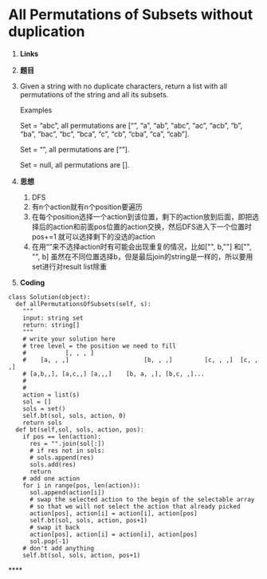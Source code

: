 # All Permutations of Subsets without duplication

1. **Links**
2. **题目**
3. Given a string with no duplicate characters, return a list with all permutations of the string and all its subsets.

   Examples

   Set = “abc”, all permutations are \[“”, “a”, “ab”, “abc”, “ac”, “acb”, “b”, “ba”, “bac”, “bc”, “bca”, “c”, “cb”, “cba”, “ca”, “cab”\].

   Set = “”, all permutations are \[“”\].

   Set = null, all permutations are \[\].  

4. **思想**
   1. DFS
   2. 有n个action就有n个position要遍历
   3. 在每个position选择一个action到该位置，剩下的action放到后面，即把选择后的action和前面pos位置的action交换，然后DFS进入下一个位置时pos+=1 就可以选择剩下的没选的action
   4. 在用“”来不选择action时有可能会出现重复的情况，比如\["", b,""\] 和\["", "", b\] 虽然在不同位置选择b，但是最后join的string是一样的，所以要用set进行对result list除重
5. **Coding**

```text
class Solution(object):
  def allPermutationsOfSubsets(self, s):
    """
    input: string set
    return: string[]
    """
    # write your solution here
    # tree level = the position we need to fill
    #           [, , , ]
    #    [a, , ,]                     [b, , ,]         [c, , ,]  [c, , ,]
    # [a,b,,], [a,c,,] [a,,,]    [b, a, ,], [b,c, ,]...
    #
    #
    action = list(s)
    sol = []
    sols = set()
    self.bt(sol, sols, action, 0)
    return sols
  def bt(self,sol, sols, action, pos):
    if pos == len(action):
      res = "".join(sol[:])
      # if res not in sols:
      # sols.append(res)
      sols.add(res)
      return
    # add one action
    for i in range(pos, len(action)):
      sol.append(action[i])
      # swap the selected action to the begin of the selectable array
      # so that we will not select the action that already picked
      action[pos], action[i] = action[i], action[pos]
      self.bt(sol, sols, action, pos+1)
      # swap it back 
      action[pos], action[i] = action[i], action[pos]
      sol.pop(-1)
    # don't add anything
    self.bt(sol, sols, action, pos+1)

```

\*\*\*\*


